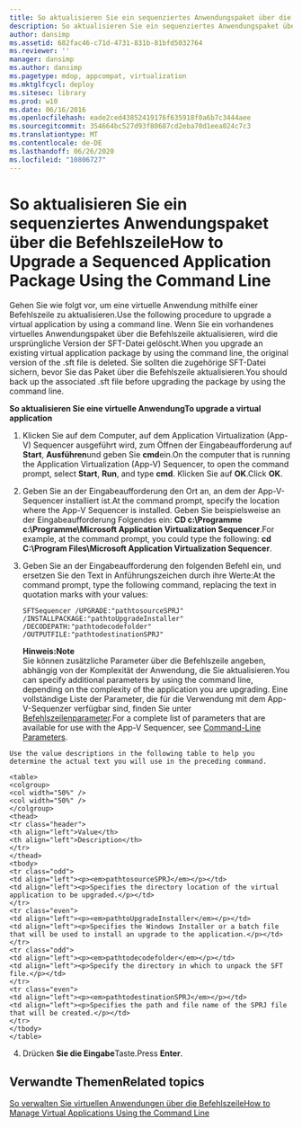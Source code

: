 ```yaml
---
title: So aktualisieren Sie ein sequenziertes Anwendungspaket über die Befehlszeile
description: So aktualisieren Sie ein sequenziertes Anwendungspaket über die Befehlszeile
author: dansimp
ms.assetid: 682fac46-c71d-4731-831b-81bfd5032764
ms.reviewer: ''
manager: dansimp
ms.author: dansimp
ms.pagetype: mdop, appcompat, virtualization
ms.mktglfcycl: deploy
ms.sitesec: library
ms.prod: w10
ms.date: 06/16/2016
ms.openlocfilehash: eade2ced43852419176f635918f0a6b7c3444aee
ms.sourcegitcommit: 354664bc527d93f80687cd2eba70d1eea024c7c3
ms.translationtype: MT
ms.contentlocale: de-DE
ms.lasthandoff: 06/26/2020
ms.locfileid: "10806727"
---
```

# <span data-ttu-id="4eebf-103">So aktualisieren Sie ein sequenziertes Anwendungspaket über die Befehlszeile</span><span class="sxs-lookup"><span data-stu-id="4eebf-103">How to Upgrade a Sequenced Application Package Using the Command Line</span></span>


<span data-ttu-id="4eebf-104">Gehen Sie wie folgt vor, um eine virtuelle Anwendung mithilfe einer Befehlszeile zu aktualisieren.</span><span class="sxs-lookup"><span data-stu-id="4eebf-104">Use the following procedure to upgrade a virtual application by using a command line.</span></span> <span data-ttu-id="4eebf-105">Wenn Sie ein vorhandenes virtuelles Anwendungspaket über die Befehlszeile aktualisieren, wird die ursprüngliche Version der SFT-Datei gelöscht.</span><span class="sxs-lookup"><span data-stu-id="4eebf-105">When you upgrade an existing virtual application package by using the command line, the original version of the .sft file is deleted.</span></span> <span data-ttu-id="4eebf-106">Sie sollten die zugehörige SFT-Datei sichern, bevor Sie das Paket über die Befehlszeile aktualisieren.</span><span class="sxs-lookup"><span data-stu-id="4eebf-106">You should back up the associated .sft file before upgrading the package by using the command line.</span></span>

**<span data-ttu-id="4eebf-107">So aktualisieren Sie eine virtuelle Anwendung</span><span class="sxs-lookup"><span data-stu-id="4eebf-107">To upgrade a virtual application</span></span>**

1.  <span data-ttu-id="4eebf-108">Klicken Sie auf dem Computer, auf dem Application Virtualization (App-V) Sequencer ausgeführt wird, zum Öffnen der Eingabeaufforderung auf **Start**, **Ausführen**und geben Sie **cmd**ein.</span><span class="sxs-lookup"><span data-stu-id="4eebf-108">On the computer that is running the Application Virtualization (App-V) Sequencer, to open the command prompt, select **Start**, **Run**, and type **cmd**.</span></span> <span data-ttu-id="4eebf-109">Klicken Sie auf **OK**.</span><span class="sxs-lookup"><span data-stu-id="4eebf-109">Click **OK**.</span></span>

2.  <span data-ttu-id="4eebf-110">Geben Sie an der Eingabeaufforderung den Ort an, an dem der App-V-Sequencer installiert ist.</span><span class="sxs-lookup"><span data-stu-id="4eebf-110">At the command prompt, specify the location where the App-V Sequencer is installed.</span></span> <span data-ttu-id="4eebf-111">Geben Sie beispielsweise an der Eingabeaufforderung Folgendes ein: **CD c:\\Programme c:\\Programme\\Microsoft Application Virtualization Sequencer**.</span><span class="sxs-lookup"><span data-stu-id="4eebf-111">For example, at the command prompt, you could type the following: **cd C:\\Program Files\\Microsoft Application Virtualization Sequencer**.</span></span>

3.  <span data-ttu-id="4eebf-112">Geben Sie an der Eingabeaufforderung den folgenden Befehl ein, und ersetzen Sie den Text in Anführungszeichen durch ihre Werte:</span><span class="sxs-lookup"><span data-stu-id="4eebf-112">At the command prompt, type the following command, replacing the text in quotation marks with your values:</span></span>

    `SFTSequencer /UPGRADE:"pathtosourceSPRJ" /INSTALLPACKAGE:"pathtoUpgradeInstaller" /DECODEPATH:"pathtodecodefolder" /OUTPUTFILE:"pathtodestinationSPRJ"`

    **<span data-ttu-id="4eebf-113">Hinweis:</span><span class="sxs-lookup"><span data-stu-id="4eebf-113">Note</span></span>**  
    <span data-ttu-id="4eebf-114">Sie können zusätzliche Parameter über die Befehlszeile angeben, abhängig von der Komplexität der Anwendung, die Sie aktualisieren.</span><span class="sxs-lookup"><span data-stu-id="4eebf-114">You can specify additional parameters by using the command line, depending on the complexity of the application you are upgrading.</span></span> <span data-ttu-id="4eebf-115">Eine vollständige Liste der Parameter, die für die Verwendung mit dem App-V-Sequenzer verfügbar sind, finden Sie unter [Befehlszeilenparameter](command-line-parameters.md).</span><span class="sxs-lookup"><span data-stu-id="4eebf-115">For a complete list of parameters that are available for use with the App-V Sequencer, see [Command-Line Parameters](command-line-parameters.md).</span></span>



~~~
Use the value descriptions in the following table to help you determine the actual text you will use in the preceding command.

<table>
<colgroup>
<col width="50%" />
<col width="50%" />
</colgroup>
<thead>
<tr class="header">
<th align="left">Value</th>
<th align="left">Description</th>
</tr>
</thead>
<tbody>
<tr class="odd">
<td align="left"><p><em>pathtosourceSPRJ</em></p></td>
<td align="left"><p>Specifies the directory location of the virtual application to be upgraded.</p></td>
</tr>
<tr class="even">
<td align="left"><p><em>pathtoUpgradeInstaller</em></p></td>
<td align="left"><p>Specifies the Windows Installer or a batch file that will be used to install an upgrade to the application.</p></td>
</tr>
<tr class="odd">
<td align="left"><p><em>pathtodecodefolder</em></p></td>
<td align="left"><p>Specify the directory in which to unpack the SFT file.</p></td>
</tr>
<tr class="even">
<td align="left"><p><em>pathtodestinationSPRJ</em></p></td>
<td align="left"><p>Specifies the path and file name of the SPRJ file that will be created.</p></td>
</tr>
</tbody>
</table>
~~~



4. <span data-ttu-id="4eebf-116">Drücken **Sie die Eingabe**Taste.</span><span class="sxs-lookup"><span data-stu-id="4eebf-116">Press **Enter**.</span></span>

## <span data-ttu-id="4eebf-117">Verwandte Themen</span><span class="sxs-lookup"><span data-stu-id="4eebf-117">Related topics</span></span>


[<span data-ttu-id="4eebf-118">So verwalten Sie virtuellen Anwendungen über die Befehlszeile</span><span class="sxs-lookup"><span data-stu-id="4eebf-118">How to Manage Virtual Applications Using the Command Line</span></span>](how-to-manage-virtual-applications-using-the-command-line.md)









